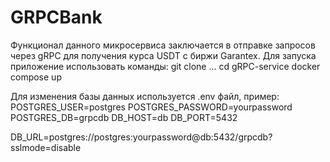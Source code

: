 # GRPCBank
Функционал данного микросервиса заключается в отправке запросов через gRPC для получения курса USDT с биржи Garantex.
Для запуска приложение использовать команды:
git clone ...
cd gRPC-service
docker compose up

Для изменения базы данных используется .env файл, пример:
POSTGRES_USER=postgres
POSTGRES_PASSWORD=yourpassword
POSTGRES_DB=grpcdb
DB_HOST=db
DB_PORT=5432

DB_URL=postgres://postgres:yourpassword@db:5432/grpcdb?sslmode=disable

 
